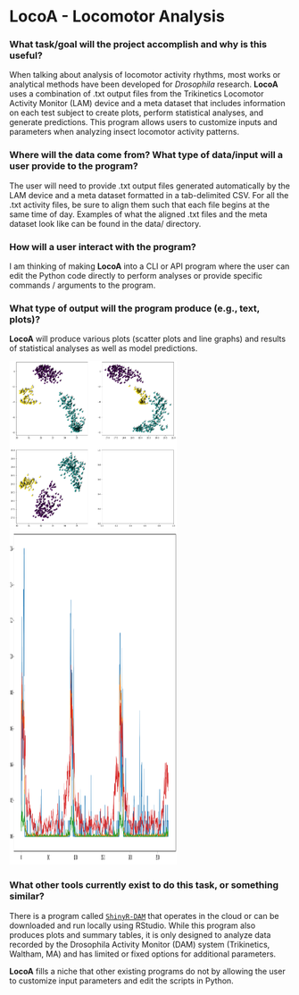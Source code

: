 # LocoA - Locomotor Analysis

### What task/goal will the project accomplish and why is this useful?
When talking about analysis of locomotor activity rhythms, most works or analytical methods have been developed for *Drosophila* research. **LocoA** uses a combination of .txt output files from the Trikinetics Locomotor Activity Monitor (LAM) device and a meta dataset that includes information on each test subject to create plots, perform statistical analyses, and generate predictions. This program allows users to customize inputs and parameters when analyzing insect locomotor activity patterns.

### Where will the data come from? What type of data/input will a user provide to the program? 
The user will need to provide .txt output files generated automatically by the LAM  device and a meta dataset formatted in a tab-delimited CSV. For all the .txt activity files, be sure to align them such that each file begins at the same time of day. Examples of what the aligned .txt files and the meta dataset look like can be found in the data/ directory.

### How will a user interact with the program?
I am thinking of making **LocoA** into a CLI or API program where the user can edit the Python code directly to perform analyses or provide specific commands / arguments to the program.

### What type of output will the program produce (e.g., text, plots)?
**LocoA** will produce various plots (scatter plots and line graphs) and results of statistical analyses as well as model predictions. 

<img src="scatterplot.png" width="300" height="300">

<img src="lineplot.png" width="300" height="600">

### What other tools currently exist to do this task, or something similar?
There is a program called [`ShinyR-DAM`](https://github.com/KarolCichewicz/ShinyR-DAM.git) that operates in the cloud or can be downloaded and run locally using RStudio. While this program also produces plots and summary tables, it is only designed to analyze data recorded by the Drosophila Activity Monitor (DAM) system (Trikinetics, Waltham, MA) and has limited or fixed options for additional parameters.


**LocoA** fills a niche that other existing programs do not by allowing the user to customize input parameters and edit the scripts in Python.
